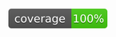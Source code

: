 ![Coverage badge](https://github.com/kawtargithubaccount/first_step_python/blob/master/coverage.svg)
